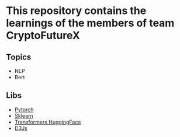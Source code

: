 # This repository contains the learnings of the members of team CryptoFutureX

## Topics 
- NLP 
- Bert

## Libs 
- [Pytorch](https://pytorch.org/)
- [Sklearn](https://scikit-learn.org/stable/)
- [Transformers HuggingFace](https://github.com/huggingface/transformers) 
- [D3Js](https://d3js.org/)
